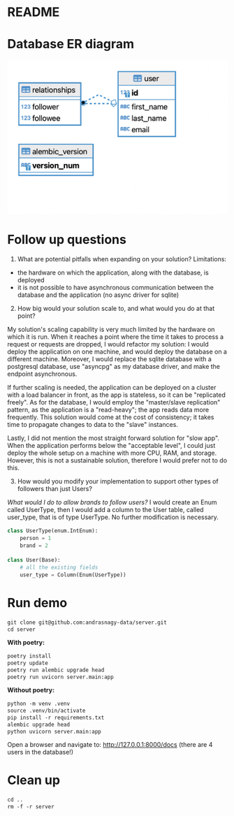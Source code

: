 # README

# Database ER diagram
![image](docs/images/ER_diagram.png)

# Follow up questions
1. What are potential pitfalls when expanding on your solution?
Limitations:
- the hardware on which the application, along with the database, is deployed
- it is not possible to have asynchronous communication between the database and the application (no async driver for sqlite)

2. How big would your solution scale to, and what would you do at that point?

My solution's scaling capability is very much limited by the hardware on which it is run. When it reaches a point where the time it takes to process a request or requests are dropped, I would refactor my solution: I would deploy the application on one machine, and would deploy the database on a different machine. Moreover, I would replace the sqlite database with a postgresql database, use "asyncpg" as my database driver, and make the endpoint asynchronous.

If further scaling is needed, the application can be deployed on a cluster with a load balancer in front, as the app is stateless, so it can be "replicated freely". As for the database, I would employ the "master/slave replication" pattern, as the application is a "read-heavy"; the app reads data more frequently. This solution would come at the cost of consistency; it takes time to propagate changes to data to the "slave" instances.

Lastly, I did not mention the most straight forward solution for "slow app". When the application performs below the "acceptable level", I could just deploy the whole setup on a machine with more CPU, RAM, and storage. However, this is not a sustainable solution, therefore I would prefer not to do this.


3. How would you modify your implementation to support other types of followers than just Users?

*What would I do to allow brands to follow users?*
I would create an Enum called UserType, then I would add a column to the User table, called user_type, that is of type UserType. No further modification is necessary.

```python
class UserType(enum.IntEnum):
    person = 1
    brand = 2

class User(Base):
    # all the existing fields
    user_type = Column(Enum(UserType))
```


# Run demo
```console
git clone git@github.com:andrasnagy-data/server.git
cd server
```

**With poetry:**
```console
poetry install
poetry update
poetry run alembic upgrade head
poetry run uvicorn server.main:app
```

**Without poetry:**
```console
python -m venv .venv
source .venv/bin/activate
pip install -r requirements.txt
alembic upgrade head
python uvicorn server.main:app
```

Open a browser and navigate to: http://127.0.0.1:8000/docs (there are 4 users in the database!)

# Clean up
```console
cd ..
rm -f -r server
```
